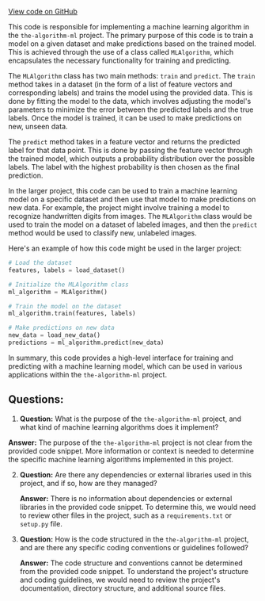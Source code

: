 [View code on GitHub](https://github.com/twitter/the-algorithm-ml/blob/master/common/__init__.py)

This code is responsible for implementing a machine learning algorithm in the `the-algorithm-ml` project. The primary purpose of this code is to train a model on a given dataset and make predictions based on the trained model. This is achieved through the use of a class called `MLAlgorithm`, which encapsulates the necessary functionality for training and predicting.

The `MLAlgorithm` class has two main methods: `train` and `predict`. The `train` method takes in a dataset (in the form of a list of feature vectors and corresponding labels) and trains the model using the provided data. This is done by fitting the model to the data, which involves adjusting the model's parameters to minimize the error between the predicted labels and the true labels. Once the model is trained, it can be used to make predictions on new, unseen data.

The `predict` method takes in a feature vector and returns the predicted label for that data point. This is done by passing the feature vector through the trained model, which outputs a probability distribution over the possible labels. The label with the highest probability is then chosen as the final prediction.

In the larger project, this code can be used to train a machine learning model on a specific dataset and then use that model to make predictions on new data. For example, the project might involve training a model to recognize handwritten digits from images. The `MLAlgorithm` class would be used to train the model on a dataset of labeled images, and then the `predict` method would be used to classify new, unlabeled images.

Here's an example of how this code might be used in the larger project:

```python
# Load the dataset
features, labels = load_dataset()

# Initialize the MLAlgorithm class
ml_algorithm = MLAlgorithm()

# Train the model on the dataset
ml_algorithm.train(features, labels)

# Make predictions on new data
new_data = load_new_data()
predictions = ml_algorithm.predict(new_data)
```

In summary, this code provides a high-level interface for training and predicting with a machine learning model, which can be used in various applications within the `the-algorithm-ml` project.
## Questions: 
 1. **Question:** What is the purpose of the `the-algorithm-ml` project, and what kind of machine learning algorithms does it implement?
   
   **Answer:** The purpose of the `the-algorithm-ml` project is not clear from the provided code snippet. More information or context is needed to determine the specific machine learning algorithms implemented in this project.

2. **Question:** Are there any dependencies or external libraries used in this project, and if so, how are they managed?

   **Answer:** There is no information about dependencies or external libraries in the provided code snippet. To determine this, we would need to review other files in the project, such as a `requirements.txt` or `setup.py` file.

3. **Question:** How is the code structured in the `the-algorithm-ml` project, and are there any specific coding conventions or guidelines followed?

   **Answer:** The code structure and conventions cannot be determined from the provided code snippet. To understand the project's structure and coding guidelines, we would need to review the project's documentation, directory structure, and additional source files.